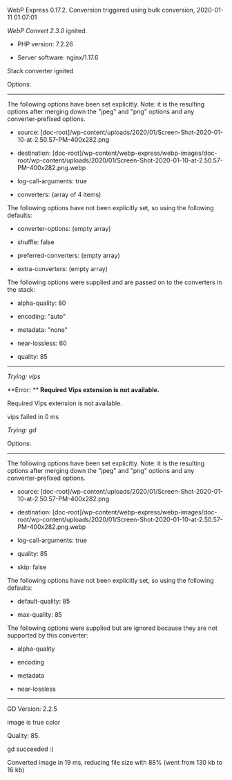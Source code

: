 WebP Express 0.17.2. Conversion triggered using bulk conversion, 2020-01-11 01:07:01

*WebP Convert 2.3.0*  ignited.
- PHP version: 7.2.26
- Server software: nginx/1.17.6

Stack converter ignited

Options:
------------
The following options have been set explicitly. Note: it is the resulting options after merging down the "jpeg" and "png" options and any converter-prefixed options.
- source: [doc-root]/wp-content/uploads/2020/01/Screen-Shot-2020-01-10-at-2.50.57-PM-400x282.png
- destination: [doc-root]/wp-content/webp-express/webp-images/doc-root/wp-content/uploads/2020/01/Screen-Shot-2020-01-10-at-2.50.57-PM-400x282.png.webp
- log-call-arguments: true
- converters: (array of 4 items)

The following options have not been explicitly set, so using the following defaults:
- converter-options: (empty array)
- shuffle: false
- preferred-converters: (empty array)
- extra-converters: (empty array)

The following options were supplied and are passed on to the converters in the stack:
- alpha-quality: 80
- encoding: "auto"
- metadata: "none"
- near-lossless: 60
- quality: 85
------------


*Trying: vips* 

**Error: ** **Required Vips extension is not available.** 
Required Vips extension is not available.
vips failed in 0 ms

*Trying: gd* 

Options:
------------
The following options have been set explicitly. Note: it is the resulting options after merging down the "jpeg" and "png" options and any converter-prefixed options.
- source: [doc-root]/wp-content/uploads/2020/01/Screen-Shot-2020-01-10-at-2.50.57-PM-400x282.png
- destination: [doc-root]/wp-content/webp-express/webp-images/doc-root/wp-content/uploads/2020/01/Screen-Shot-2020-01-10-at-2.50.57-PM-400x282.png.webp
- log-call-arguments: true
- quality: 85
- skip: false

The following options have not been explicitly set, so using the following defaults:
- default-quality: 85
- max-quality: 85

The following options were supplied but are ignored because they are not supported by this converter:
- alpha-quality
- encoding
- metadata
- near-lossless
------------

GD Version: 2.2.5
image is true color
Quality: 85. 
gd succeeded :)

Converted image in 19 ms, reducing file size with 88% (went from 130 kb to 16 kb)
